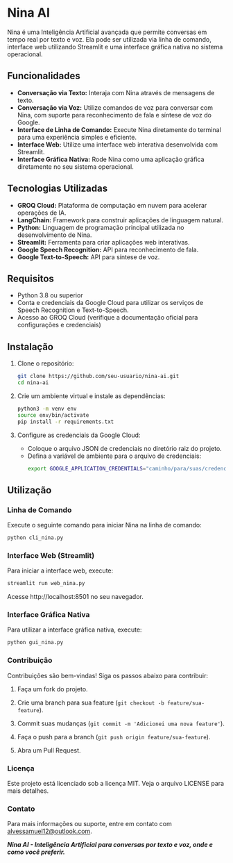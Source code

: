 # Nina AI

Nina é uma Inteligência Artificial avançada que permite conversas em tempo real por texto e voz. Ela pode ser utilizada via linha de comando, interface web utilizando Streamlit e uma interface gráfica nativa no sistema operacional.

## Funcionalidades

- **Conversação via Texto:** Interaja com Nina através de mensagens de texto.
- **Conversação via Voz:** Utilize comandos de voz para conversar com Nina, com suporte para reconhecimento de fala e síntese de voz do Google.
- **Interface de Linha de Comando:** Execute Nina diretamente do terminal para uma experiência simples e eficiente.
- **Interface Web:** Utilize uma interface web interativa desenvolvida com Streamlit.
- **Interface Gráfica Nativa:** Rode Nina como uma aplicação gráfica diretamente no seu sistema operacional.

## Tecnologias Utilizadas

- **GROQ Cloud:** Plataforma de computação em nuvem para acelerar operações de IA.
- **LangChain:** Framework para construir aplicações de linguagem natural.
- **Python:** Linguagem de programação principal utilizada no desenvolvimento de Nina.
- **Streamlit:** Ferramenta para criar aplicações web interativas.
- **Google Speech Recognition:** API para reconhecimento de fala.
- **Google Text-to-Speech:** API para síntese de voz.

## Requisitos

- Python 3.8 ou superior
- Conta e credenciais da Google Cloud para utilizar os serviços de Speech Recognition e Text-to-Speech.
- Acesso ao GROQ Cloud (verifique a documentação oficial para configurações e credenciais)

## Instalação

1. Clone o repositório:
    ```bash
    git clone https://github.com/seu-usuario/nina-ai.git
    cd nina-ai
    ```

2. Crie um ambiente virtual e instale as dependências:
    ```bash
    python3 -m venv env
    source env/bin/activate
    pip install -r requirements.txt
    ```

3. Configure as credenciais da Google Cloud:
    - Coloque o arquivo JSON de credenciais no diretório raiz do projeto.
    - Defina a variável de ambiente para o arquivo de credenciais:
      ```bash
      export GOOGLE_APPLICATION_CREDENTIALS="caminho/para/suas/credenciais.json"
      ```

## Utilização

### Linha de Comando

Execute o seguinte comando para iniciar Nina na linha de comando:
```bash
python cli_nina.py
```

### Interface Web (Streamlit)
Para iniciar a interface web, execute:

```bash
streamlit run web_nina.py
```
Acesse http://localhost:8501 no seu navegador.

### Interface Gráfica Nativa
Para utilizar a interface gráfica nativa, execute:

```bash
python gui_nina.py
```

### Contribuição
Contribuições são bem-vindas! Siga os passos abaixo para contribuir:

1. Faça um fork do projeto.

2. Crie uma branch para sua feature (`git checkout -b feature/sua-feature`).

3. Commit suas mudanças (`git commit -m 'Adicionei uma nova feature'`).

4. Faça o push para a branch (`git push origin feature/sua-feature`).

5. Abra um Pull Request.

### Licença
Este projeto está licenciado sob a licença MIT. Veja o arquivo LICENSE para mais detalhes.

### Contato
Para mais informações ou suporte, entre em contato com alvessamuel12@outlook.com.

***Nina AI - Inteligência Artificial para conversas por texto e voz, onde e como você preferir.***
